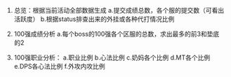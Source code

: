 1. 总览：根据当前活动全部数据生成
a.提交成绩总数，各个服的提交数（可看出活跃度）
b.根据status排查出来的外挂或各种代打情况比例

2. 100强成绩分析
a.每个boss的100强各个区服的总数，求出最多的前3和垫底的2

3. 100强职业分析：
a.职业比例
b.心法比例
c.奶妈各个比例
d.MT各个比例
e.DPS各心法比例
f.外攻内攻比例
